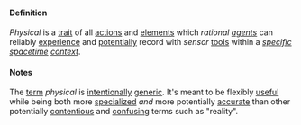 #### Definition

*Physical* is a [trait](https://github.com/gcassel/Modular-Organization-Terminology/blob/master/terms/trait.md) of all [actions](https://github.com/gcassel/Modular-Organization-Terminology/blob/master/terms/action.md) and [elements](https://github.com/gcassel/Modular-Organization-Terminology/blob/master/terms/element.md) which *rational [agents](https://github.com/gcassel/Modular-Organization-Terminology/blob/master/terms/agent.md)* can reliably [experience](https://github.com/gcassel/Modular-Organization-Terminology/blob/master/terms/experience.md) and [potentially](https://github.com/gcassel/Modular-Organization-Terminology/blob/master/terms/potential.md) record with *sensor* [tools](https://github.com/gcassel/Modular-Organization-Terminology/blob/master/terms/tool.md) within a *[specific](https://github.com/gcassel/Modular-Organization-Terminology/blob/master/terms/specific.md) [spacetime](https://github.com/gcassel/Modular-Organization-Terminology/blob/master/terms/spacetime.md) [context](https://github.com/gcassel/Modular-Organization-Terminology/blob/master/terms/context.md)*.
 
#### Notes

The [term](https://github.com/gcassel/Modular-Organization-Terminology/blob/master/terms/term.md) *physical* is [intentionally](https://github.com/gcassel/Modular-Organization-Terminology/blob/master/terms/intend.md) [generic](https://github.com/gcassel/Modular-Organization-Terminology/blob/master/terms/generic.md).  It's meant to be flexibly [useful](https://github.com/gcassel/Modular-Organization-Terminology/blob/master/terms/use.md) while being both more [specialized](https://github.com/gcassel/Modular-Organization-Terminology/blob/master/terms/specialize.md) *and* more potentially [accurate](https://github.com/gcassel/Modular-Organization-Terminology/blob/master/terms/accuracy.md) than other potentially [contentious](https://github.com/gcassel/Modular-Organization-Terminology/blob/master/terms/contend.md) and [confusing](https://github.com/gcassel/Modular-Organization-Terminology/blob/master/terms/confuse.md) terms such as "reality".
